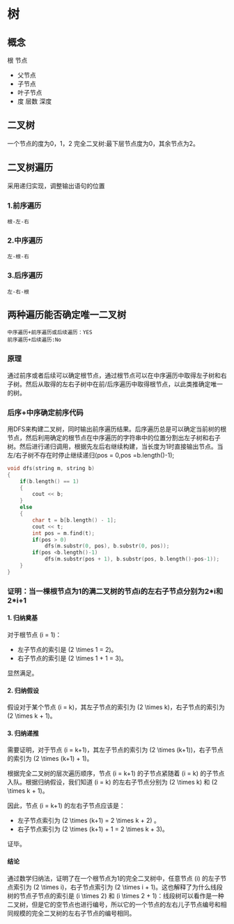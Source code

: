 # 树

## 概念
根
节点
- 父节点
- 子节点
- 叶子节点
- 度
层数
深度

## 二叉树
一个节点的度为0，1，2
完全二叉树:最下层节点度为0，其余节点为2。

## 二叉树遍历
采用递归实现，调整输出语句的位置
### 1.前序遍历
    根-左-右
### 2.中序遍历
    左-根-右
### 3.后序遍历
    左-右-根
## 两种遍历能否确定唯一二叉树
    中序遍历+前序遍历或后续遍历：YES
    前序遍历+后续遍历:No
### 原理
通过前序或者后续可以确定根节点，通过根节点可以在中序遍历中取得左子树和右子树。然后从取得的左右子树中在前/后序遍历中取得根节点，以此类推确定唯一的树。

### 后序+中序确定前序代码
用DFS来构建二叉树，同时输出前序遍历结果。后序遍历总是可以确定当前树的根节点，然后利用确定的根节点在中序遍历的字符串中的位置分割出左子树和右子树。然后进行递归调用，根据先左后右继续构建，当长度为1时直接输出节点。当左/右子树不存在时停止继续递归(pos = 0,pos =b.length()-1);
```c++
void dfs(string m, string b)
{
    if(b.length() == 1)
    {
        cout << b;
    }
    else
    {
        char t = b[b.length() - 1];
        cout << t;
        int pos = m.find(t);
        if(pos > 0)
            dfs(m.substr(0, pos), b.substr(0, pos));
        if(pos <b.length()-1)
            dfs(m.substr(pos + 1), b.substr(pos, b.length()-pos-1));
    }
}
```

### 证明：当一棵根节点为1的满二叉树的节点i的左右子节点分别为2\*i和2\*i+1

#### 1. 归纳奠基
对于根节点 \(i = 1\)：
- 左子节点的索引是 \(2 \times 1 = 2\)。
- 右子节点的索引是 \(2 \times 1 + 1 = 3\)。

显然满足。

#### 2. 归纳假设

假设对于某个节点 \(i = k\)，其左子节点的索引为 \(2 \times k\)，右子节点的索引为 \(2 \times k + 1\)。

#### 3. 归纳递推

需要证明，对于节点 \(i = k+1\)，其左子节点的索引为 \(2 \times (k+1)\)，右子节点的索引为 \(2 \times (k+1) + 1\)。

根据完全二叉树的层次遍历顺序，节点 \(i = k+1\) 的子节点紧随着 \(i = k\) 的子节点入队。根据归纳假设，我们知道 \(i = k\) 的左右子节点分别为 \(2 \times k\) 和 \(2 \times k + 1\)。

因此，节点 \(i = k+1\) 的左右子节点应该是：
- 左子节点索引为 \(2 \times (k+1) = 2 \times k + 2\) 。
- 右子节点索引为 \(2 \times (k+1) + 1 = 2 \times k + 3\)。

证毕。

#### 结论
通过数学归纳法，证明了在一个根节点为1的完全二叉树中，任意节点 \(i\) 的左子节点索引为 \(2 \times i\)，右子节点索引为 \(2 \times i + 1\)。这也解释了为什么线段树的节点子节点的索引是 \(i \times 2\) 和 \(i \times 2 + 1\)：线段树可以看作是一种二叉树，但是它的空节点也进行编号，所以它的一个节点的左右儿子节点编号和相同规模的完全二叉树的左右子节点的编号相同。
